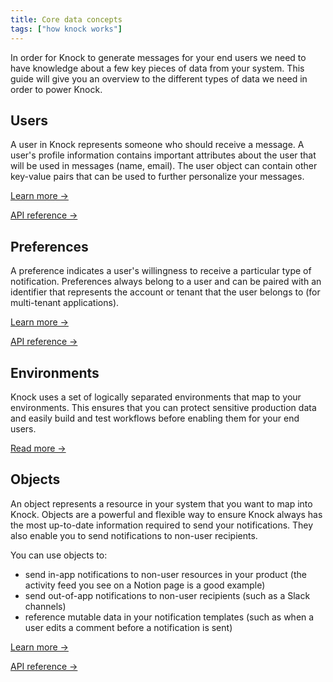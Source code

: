 ```yaml
---
title: Core data concepts
tags: ["how knock works"]
---
```


In order for Knock to generate messages for your end users we need to have knowledge about a
few key pieces of data from your system. This guide will give you an overview to the different types of data we need
in order to power Knock.

## Users

A user in Knock represents someone who should receive a message. A user's profile information
contains important attributes about the user that will be used in messages (name, email).
The user object can contain other key-value pairs that can be used to further personalize your messages.

[Learn more →](/send-and-manage-data/users)

[API reference →](/reference#users)

<!-- ## Lists

A list groups users together to represent sets of individuals who may need to be notified as a group.
Lists typically map to your relationship hierarchies such as groups, teams, or project members. Lists
are an essential abstraction for when your system needs to notify many users at once as the result
of a triggered workflow (such as a new comment workflow that sends messages to all members of the parent document.)

[Read more →](/send-and-manage-data/lists) -->

## Preferences

A preference indicates a user's willingness to receive a particular type of notification. Preferences
always belong to a user and can be paired with an identifier that represents the account
or tenant that the user belongs to (for multi-tenant applications).

[Learn more →](/send-and-manage-data/preferences)

[API reference →](/reference#preferences)

## Environments

Knock uses a set of logically separated environments that map to your environments. This ensures that
you can protect sensitive production data and easily build and test workflows before enabling them for your end users.

[Read more →](/send-and-manage-data/environments)

## Objects

An object represents a resource in your system that you want to map into Knock. Objects are a powerful and flexible way to ensure Knock always has the most up-to-date information required to send your notifications. They also enable you to send notifications to non-user recipients.

You can use objects to:

- send in-app notifications to non-user resources in your product (the activity feed you see on a Notion page is a good example)
- send out-of-app notifications to non-user recipients (such as a Slack channels)
- reference mutable data in your notification templates (such as when a user edits a comment before a notification is sent)

[Learn more →](/)

[API reference →](/reference#objects)
